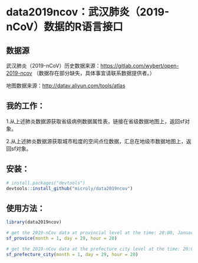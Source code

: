 # data2019ncov：武汉肺炎（2019-nCoV）数据的R语言接口

## 数据源
武汉肺炎（2019-nCoV）历史数据来源：https://gitlab.com/wybert/open-2019-ncov    （数据存在部分缺失，具体事宜请联系数据提供者。）

地图数据来源：http://datav.aliyun.com/tools/atlas

## 我的工作：
1.从上述肺炎数据源获取省级病例数据属性表，链接在省级数据地图上，返回sf对象。

2.从上述肺炎数据源获取城市粒度的空间点位数据，汇总在地级市数据地图上，返回sf对象。

## 安装：
```r
# install.packages("devtools")
devtools::install_github("microly/data2019ncov")
```

## 使用方法：
```r
library(data2019ncov)

# get the 2019-nCov data at provincial level at the time: 20:00, January 29.
sf_provice(month = 1, day = 29, hour = 20)

# get the 2019-nCov data at the prefecture city level at the time: 20:00, January 29.
sf_prefecture_city(month = 1, day = 29, hour = 20)
```
